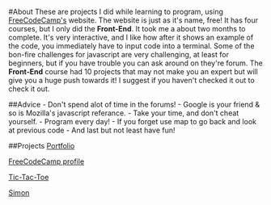 #About
These are projects I did while learning to program, using [FreeCodeCamp's](https://freecodecamp.com) website.
The website is just as it's name, free! It has four courses, but I only did the **Front-End**. It took me a about two
months to complete. It's very interactive, and I like how after it shows an example of the code, you immediately
have to input code into a terminal. Some of the bon-fire challenges for javascript are very challenging, at least
for beginners, but if you have trouble you can ask around on they're forum. The **Front-End** course had 10 projects
that may not make you an expert but will give you a huge push towards it! I suggest if you haven't checked it out to 
check it out.

##Advice
        - Don't spend alot of time in the forums!
        - Google is your friend & so is Mozilla's javascript referance.
        - Take your time, and don't cheat yourself.
        - Program every day!
        - If you forget use map to go back and look at previous code
        - And last but not least have fun!
        
##Projects
<a href="http://codepen.io/draxem/full/rLVjPg/">Portfolio</a>

<a href="https://www.freecodecamp.com/draxem1">FreeCodeCamp profile</a>

<a href="https://draxem1.github.io/TicTacToe/">Tic-Tac-Toe</a>

<a href="https://draxem1.github.io/Simon/">Simon</a>

